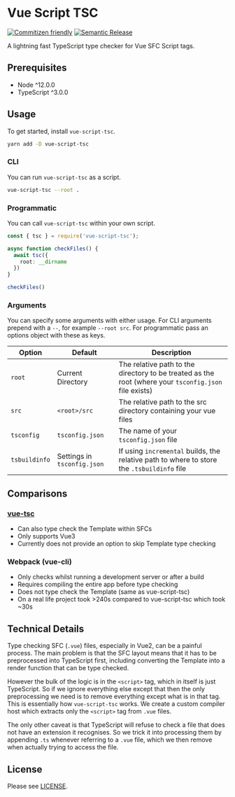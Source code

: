 # Vue Script TSC

[![Commitizen friendly](https://img.shields.io/badge/commitizen-friendly-brightgreen.svg)](http://commitizen.github.io/cz-cli/)
[![Semantic Release](https://img.shields.io/badge/%20%20%F0%9F%93%A6%F0%9F%9A%80-semantic--release-e10079.svg)](https://github.com/semantic-release/semantic-release)

A lightning fast TypeScript type checker for Vue SFC Script tags.

## Prerequisites

- Node ^12.0.0
- TypeScript ^3.0.0

## Usage

To get started, install `vue-script-tsc`.

```bash
yarn add -D vue-script-tsc
```

### CLI
You can run `vue-script-tsc` as a script.

```bash
vue-script-tsc --root .
```

### Programmatic

You can call `vue-script-tsc` within your own script.

```ts
const { tsc } = require('vue-script-tsc');

async function checkFiles() {
  await tsc({
    root: __dirname
  })
}

checkFiles()
```

### Arguments

You can specify some arguments with either usage. For CLI arguments prepend with a `--`, for example `--root src`. For programmatic pass an options object with these as keys.

| Option        | Default                                                        | Description |
| ------------- | -------------------------------------------------------------- | ----------- |
| `root`        | Current Directory                                              | The relative path to the directory to be treated as the root (where your `tsconfig.json` file exists) |
| `src`         | `<root>/src`                                                   | The relative path to the src directory containing your vue files |
| `tsconfig`    | `tsconfig.json`                                                | The name of your `tsconfig.json` file |
| `tsbuildinfo` | Settings in `tsconfig.json`                                    | If using `incremental` builds, the relative path to where to store the `.tsbuildinfo` file |

## Comparisons

### [vue-tsc](https://github.com/johnsoncodehk/vue-tsc)

- Can also type check the Template within SFCs
- Only supports Vue3
- Currently does not provide an option to skip Template type checking

### Webpack (vue-cli)

- Only checks whilst running a development server or after a build
- Requires compiling the entire app before type checking
- Does not type check the Template (same as vue-script-tsc)
- On a real life project took >240s compared to vue-script-tsc which took ~30s

## Technical Details

Type checking SFC (`.vue`) files, especially in Vue2, can be a painful process. The main problem is that the SFC layout means that it has to be preprocessed into TypeScript first, including converting the Template into a render function that can be type checked.

However the bulk of the logic is in the `<script>` tag, which in itself is just TypeScript. So if we ignore everything else except that then the only preprocessing we need is to remove everything except what is in that tag. This is essentially how `vue-script-tsc` works. We create a custom compiler host which extracts only the `<script>` tag from `.vue` files.

The only other caveat is that TypeScript will refuse to check a file that does not have an extension it recognises. So we trick it into processing them by appending `.ts` whenever referring to a `.vue` file, which we then remove when actually trying to access the file.

## License

Please see [LICENSE](./LICENSE).
